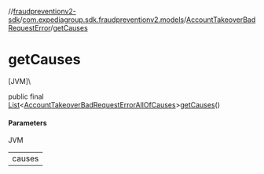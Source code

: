 //[fraudpreventionv2-sdk](../../../index.md)/[com.expediagroup.sdk.fraudpreventionv2.models](../index.md)/[AccountTakeoverBadRequestError](index.md)/[getCauses](get-causes.md)

# getCauses

[JVM]\

public final [List](https://docs.oracle.com/javase/8/docs/api/java/util/List.html)&lt;[AccountTakeoverBadRequestErrorAllOfCauses](../-account-takeover-bad-request-error-all-of-causes/index.md)&gt;[getCauses](get-causes.md)()

#### Parameters

JVM

| |
|---|
| causes |
